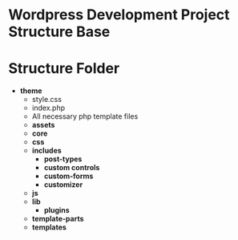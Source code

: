 # Wordpress Development Project Structure Base

# Structure Folder

-   <b>theme</b>
    -   style.css
    -   index.php
    -   All necessary php template files
    -   <b>assets</b>
    -   <b>core</b>
    -   <b>css</b>
    -   <b>includes</b>
        -   <b>post-types</b>
        -   <b>custom controls</b>
        -   <b>custom-forms</b>
        -   <b>customizer</b>
    -   <b>js</b>
    -   <b>lib</b>
        -   <b>plugins</b>
    -   <b>template-parts</b>
    -   <b>templates</b>
